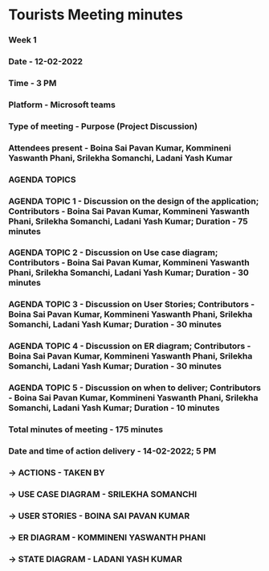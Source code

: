 # Tourists Meeting minutes 

### Week 1 
###     Date - 12-02-2022
###     Time - 3 PM
###     Platform - Microsoft teams
###     Type of meeting - Purpose (Project Discussion)
### Attendees present - Boina Sai Pavan Kumar, Kommineni Yaswanth Phani, Srilekha Somanchi, Ladani Yash Kumar
### AGENDA TOPICS
### AGENDA TOPIC 1 - Discussion on the design of the application; Contributors - Boina Sai Pavan Kumar, Kommineni Yaswanth Phani, Srilekha Somanchi, Ladani Yash Kumar; Duration  - 75 minutes 
### AGENDA TOPIC 2 - Discussion on Use case diagram; Contributors - Boina Sai Pavan Kumar, Kommineni Yaswanth Phani, Srilekha Somanchi, Ladani Yash Kumar; Duration - 30 minutes
### AGENDA TOPIC 3 - Discussion on User Stories; Contributors - Boina Sai Pavan Kumar, Kommineni Yaswanth Phani, Srilekha Somanchi, Ladani Yash Kumar; Duration  - 30 minutes
### AGENDA TOPIC 4 - Discussion on ER diagram; Contributors - Boina Sai Pavan Kumar, Kommineni Yaswanth Phani, Srilekha Somanchi, Ladani Yash Kumar; Duration  - 30 minutes
### AGENDA TOPIC 5 - Discussion on when to deliver; Contributors - Boina Sai Pavan Kumar, Kommineni Yaswanth Phani, Srilekha Somanchi, Ladani Yash Kumar; Duration  - 10 minutes
### Total minutes of meeting - 175 minutes
### Date and time of action delivery - 14-02-2022; 5 PM
### -> ACTIONS - TAKEN BY
### -> USE CASE DIAGRAM - SRILEKHA SOMANCHI
### -> USER STORIES - BOINA SAI PAVAN KUMAR
### -> ER DIAGRAM - KOMMINENI YASWANTH PHANI
### -> STATE DIAGRAM - LADANI YASH KUMAR
